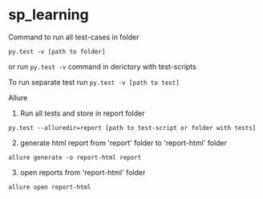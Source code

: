 # sp_learning

Command to run all test-cases in folder

``` 
py.test -v [path to folder]
```
or run ```py.test -v``` command in derictory with test-scripts 

To run separate test run ```py.test -v [path to test]```



Allure
1. Run all tests and store in report folder
```
py.test --alluredir=report [path to test-script or folder with tests]
```

2. generate html report from 'report' folder to 'report-html' folder
```
allure generate -o report-html report
```
3. open reports from 'report-html' folder
```
allure open report-html
```

